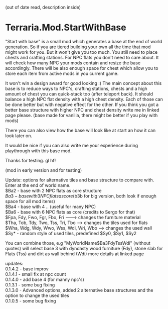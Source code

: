 (out of date read, description inside)
# Terraria.Mod.StartWithBase



"Start with base" is a small mod which generates a base at the end of world generation. So if you are tiered building your own all the time that mod might work for you. But it won't give you too much. You still need to place chests and crafting stations. For NPC flats you don't need to care about. It will check how many NPC your mods contain and resize the base accordingly. There will be also enough space for chest which allow you to store each item from active mods in you current game.

It won't win a design award for good looking :)
The main concept about this base is to reduce ways to NPC's, crafting stations, chests and a high amount of chest you can quick-stack too (after teleport back).
It should balance a high NPC flat density with a high chest density. Each of those can be done better but with negative effect for the other. If you think you got a better base structure with higher NPC and chest density write me in linked page please. (base made for vanilla, there might be better if you play with mods)

There you can also view how the base will look like at start an how it can look later on.

It would be nice if you can also write me your experience during playthrough with this base mod.

Thanks for testing. gl hf!

(mod in early version and for testing)





Update: 
options for alternative tiles and base structure to compare with. Enter at the end of world name.<br>
$Ba2 - base with 2 NPC flats as core structure<br>
$Ba3 - base with 3 NPC flats as core ($b3b for big version, both look if enough space for all mod items)<br>
$Ba4 - base with 4 .. (useful for many NPC)<br>
$Ba6 - base with 6 NPC flats as core (credits to Sergo for that)<br>
$Fpa, Fdy, Fwo, Fgr, Fbo, Fri ---> changes the furniture material<br>
$Tha, Tob, Tdy, Two, Tss, Tri, Tbo --> changes the tiles used for flats<br>
$Wha, Wdg, Wdy, Wwo, Wss, Wdi, Wri, Wbo --> changes the used wall<br>
$Sy* - random style of used tiles, predefined $Sy0, $Sy1, $Sy2<br>

You can combine those, e.g "MyWorldName$Ba3FdyTssWdi" (without quotes) will select base 3 with dyndasty wood furniture (Fdy), stone slab for Flats (Tss) and dirt as wall behind (Wdi)
more details at linked page <br>

updates:<br>
0.1.4.2 - base improv<br>
0.1.4.1 - small fix at npc count<br>
0.1.4.0 - add base 4 (for manny npc's)<br>
0.1.3.1 - some bug fixing<br>
0.1.3.0 - Advanced options, added 2 alternative base structures and the option to change the used tiles<br>
0.1.0.5 - some bug fixing<br>
